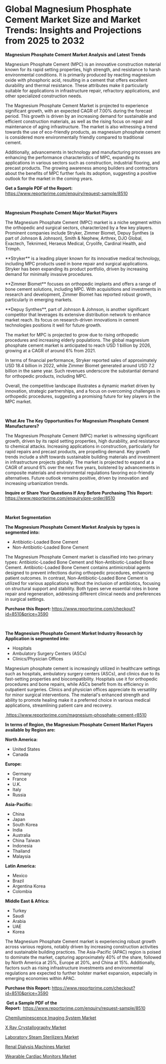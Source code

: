 <p><h1>Global Magnesium Phosphate Cement Market Size and Market Trends: Insights and Projections from 2025 to 2032</h1></p><p><strong>Magnesium Phosphate Cement Market Analysis and Latest Trends</strong></p>
<p><p>Magnesium Phosphate Cement (MPC) is an innovative construction material known for its rapid setting properties, high strength, and resistance to harsh environmental conditions. It is primarily produced by reacting magnesium oxide with phosphoric acid, resulting in a cement that offers excellent durability and thermal resistance. These attributes make it particularly suitable for applications in infrastructure repair, refractory applications, and other specialized construction needs.</p><p>The Magnesium Phosphate Cement Market is projected to experience significant growth, with an expected CAGR of 7.00% during the forecast period. This growth is driven by an increasing demand for sustainable and efficient construction materials, as well as the rising focus on repair and maintenance of aging infrastructure. The market is also witnessing a trend towards the use of eco-friendly products, as magnesium phosphate cement is considered more environmentally friendly compared to traditional cement.</p><p>Additionally, advancements in technology and manufacturing processes are enhancing the performance characteristics of MPC, expanding its applications in various sectors such as construction, industrial flooring, and precast products. The growing awareness among builders and contractors about the benefits of MPC further fuels its adoption, suggesting a positive outlook for the market in the coming years.</p></p>
<p><strong>Get a Sample PDF of the Report:&nbsp;</strong> <a href="https://www.reportprime.com/enquiry/request-sample/8510?utm_campaign=2206&utm_medium=2&utm_source=Github&utm_content=ia&utm_term=19032025&utm_id=magnesium-phosphate-cement">https://www.reportprime.com/enquiry/request-sample/8510</a></p>
<p>&nbsp;</p>
<p><strong>Magnesium Phosphate Cement Major Market Players</strong></p>
<p><p>The Magnesium Phosphate Cement (MPC) market is a niche segment within the orthopedic and surgical sectors, characterized by a few key players. Prominent companies include Stryker, Zimmer Biomet, Depuy Synthes (a part of Johnson & Johnson), Smith & Nephew, Arthrex, DJO Global, Exactech, Teknimed, Heraeus Medical, Cryolife, Cardinal Health, and Trimph.</p><p>**Stryker** is a leading player known for its innovative medical technology, including MPC products used in bone repair and surgical applications. Stryker has been expanding its product portfolio, driven by increasing demand for minimally invasive procedures. </p><p>**Zimmer Biomet** focuses on orthopedic implants and offers a range of bone cement solutions, including MPC. With acquisitions and investments in research and development, Zimmer Biomet has reported robust growth, particularly in emerging markets.</p><p>**Depuy Synthes**, part of Johnson & Johnson, is another significant competitor that leverages its extensive distribution network to enhance market reach. Its focus on research-driven innovations in cement technologies positions it well for future growth.</p><p>The market for MPC is projected to grow due to rising orthopedic procedures and increasing elderly populations. The global magnesium phosphate cement market is anticipated to reach USD 1 billion by 2026, growing at a CAGR of around 6% from 2021.</p><p>In terms of financial performance, Stryker reported sales of approximately USD 18.4 billion in 2022, while Zimmer Biomet generated around USD 7.2 billion in the same year. Such revenues underscore the substantial demand for orthopedic products, including MPC.</p><p>Overall, the competitive landscape illustrates a dynamic market driven by innovation, strategic partnerships, and a focus on overcoming challenges in orthopedic procedures, suggesting a promising future for key players in the MPC market.</p></p>
<p>&nbsp;</p>
<p><strong>What Are The Key Opportunities For Magnesium Phosphate Cement Manufacturers?</strong></p>
<p><p>The Magnesium Phosphate Cement (MPC) market is witnessing significant growth, driven by its rapid setting properties, high durability, and resistance to chemical attacks. Increasing applications in construction, particularly for rapid repairs and precast products, are propelling demand. Key growth trends include a shift towards sustainable building materials and investment in infrastructure projects globally. The market is projected to expand at a CAGR of around 6% over the next five years, bolstered by advancements in composite materials and environmental regulations favoring eco-friendly alternatives. Future outlook remains positive, driven by innovation and increasing urbanization trends.</p></p>
<p><strong>Inquire or Share Your Questions If Any Before Purchasing This Report:</strong> <a href="https://www.reportprime.com/enquiry/pre-order/8510?utm_campaign=2206&utm_medium=2&utm_source=Github&utm_content=ia&utm_term=19032025&utm_id=magnesium-phosphate-cement">https://www.reportprime.com/enquiry/pre-order/8510</a></p>
<p>&nbsp;</p>
<p><strong>Market Segmentation</strong></p>
<p><strong>The Magnesium Phosphate Cement Market Analysis by types is segmented into:</strong></p>
<p><ul><li>Antibiotic-Loaded Bone Cement</li><li>Non-Antibiotic-Loaded Bone Cement</li></ul></p>
<p><p>The Magnesium Phosphate Cement market is classified into two primary types: Antibiotic-Loaded Bone Cement and Non-Antibiotic-Loaded Bone Cement. Antibiotic-Loaded Bone Cement contains antimicrobial agents designed to prevent infections during orthopedic procedures, enhancing patient outcomes. In contrast, Non-Antibiotic-Loaded Bone Cement is utilized for various applications without the inclusion of antibiotics, focusing on structural support and stability. Both types serve essential roles in bone repair and regeneration, addressing different clinical needs and preferences in surgical settings.</p></p>
<p><strong>Purchase this Report:&nbsp;</strong><a href="https://www.reportprime.com/checkout?id=8510&price=3590&utm_campaign=2206&utm_medium=2&utm_source=Github&utm_content=ia&utm_term=19032025&utm_id=magnesium-phosphate-cement">https://www.reportprime.com/checkout?id=8510&price=3590</a></p>
<p>&nbsp;</p>
<p><strong>The Magnesium Phosphate Cement Market Industry Research by Application is segmented into:</strong></p>
<p><ul><li>Hospitals</li><li>Ambulatory Surgery Centers (ASCs)</li><li>Clinics/Physician Offices</li></ul></p>
<p><p>Magnesium phosphate cement is increasingly utilized in healthcare settings such as hospitals, ambulatory surgery centers (ASCs), and clinics due to its fast-setting properties and biocompatibility. Hospitals use it for orthopedic procedures and bone repairs, while ASCs benefit from its efficiency in outpatient surgeries. Clinics and physician offices appreciate its versatility for minor surgical interventions. The material's enhanced strength and ability to promote healing make it a preferred choice in various medical applications, streamlining patient care and recovery.</p></p>
<p><a href="https://www.reportprime.com/magnesium-phosphate-cement-r8510?utm_campaign=2206&utm_medium=2&utm_source=Github&utm_content=ia&utm_term=19032025&utm_id=magnesium-phosphate-cement">&nbsp;https://www.reportprime.com/magnesium-phosphate-cement-r8510</a></p>
<p><strong>In terms of Region, the Magnesium Phosphate Cement Market Players available by Region are:</strong></p>
<p>
    <p> <strong> North America: </strong>
        <ul>
            <li>United States</li>
            <li>Canada</li>
        </ul>
        </p> 
    <p> <strong> Europe: </strong>
        <ul>
            <li>Germany</li>
            <li>France</li>
            <li>U.K.</li>
            <li>Italy</li>
            <li>Russia</li>
        </ul>
        </p> 
    <p> <strong> Asia-Pacific: </strong>
        <ul>
            <li>China</li>
            <li>Japan</li>
            <li>South Korea</li>
            <li>India</li>
            <li>Australia</li>
            <li>China Taiwan</li>
            <li>Indonesia</li>
            <li>Thailand</li>
            <li>Malaysia</li>
        </ul>
        </p> 
    <p> <strong> Latin America: </strong>
        <ul>
            <li>Mexico</li>
            <li>Brazil</li>
            <li>Argentina Korea</li>
            <li>Colombia</li>
        </ul>
        </p> 
    <p> <strong> Middle East & Africa: </strong>
        <ul>
            <li>Turkey</li>
            <li>Saudi</li>
            <li>Arabia</li>
            <li>UAE</li>
            <li>Korea</li>
        </ul>
    </p>
    </p>
<p><p>The Magnesium Phosphate Cement market is experiencing robust growth across various regions, notably driven by increasing construction activities and sustainable building practices. The Asia-Pacific (APAC) region is poised to dominate the market, capturing approximately 40% of the share, followed by North America at 25%, Europe at 20%, and China at 15%. Additionally, factors such as rising infrastructure investments and environmental regulations are expected to further bolster market expansion, especially in emerging economies within APAC.</p></p>
<p><strong>Purchase this Report: </strong><a href="https://www.reportprime.com/checkout?id=8510&price=3590&utm_campaign=2206&utm_medium=2&utm_source=Github&utm_content=ia&utm_term=19032025&utm_id=magnesium-phosphate-cement">https://www.reportprime.com/checkout?id=8510&price=3590</a></p>
<p>&nbsp;<strong>Get a Sample PDF of the Report:&nbsp;&nbsp;</strong><a href="https://www.reportprime.com/enquiry/request-sample/8510?utm_campaign=2206&utm_medium=2&utm_source=Github&utm_content=ia&utm_term=19032025&utm_id=magnesium-phosphate-cement">https://www.reportprime.com/enquiry/request-sample/8510</a></p>
<p><strong></strong></p>
<p><p><a href="https://github.com/ovtkosle/Market-Research-Report-List-1/blob/main/chemiluminescence-imaging-system-market.md?utm_campaign=2206&utm_medium=2&utm_source=Github&utm_content=ia&utm_term=19032025&utm_id=magnesium-phosphate-cement">Chemiluminescence Imaging System Market</a></p><p><a href="https://github.com/nabadeneme/Market-Research-Report-List-1/blob/main/x-ray-crystallography-market.md?utm_campaign=2206&utm_medium=2&utm_source=Github&utm_content=ia&utm_term=19032025&utm_id=magnesium-phosphate-cement">X Ray Crystallography Market</a></p><p><a href="https://github.com/DianaWilson796/Market-Research-Report-List-2/blob/main/laboratory-steam-sterilizers-market.md?utm_campaign=2206&utm_medium=2&utm_source=Github&utm_content=ia&utm_term=19032025&utm_id=magnesium-phosphate-cement">Laboratory Steam Sterilizers Market</a></p><p><a href="https://github.com/joannesouthgate/Market-Research-Report-List-5/blob/main/renal-dialysis-machines-market.md?utm_campaign=2206&utm_medium=2&utm_source=Github&utm_content=ia&utm_term=19032025&utm_id=magnesium-phosphate-cement">Renal Dialysis Machines Market</a></p><p><a href="https://github.com/maclarensidney/Market-Research-Report-List-1/blob/main/wearable-cardiac-monitors-market.md?utm_campaign=2206&utm_medium=2&utm_source=Github&utm_content=ia&utm_term=19032025&utm_id=magnesium-phosphate-cement">Wearable Cardiac Monitors Market</a></p></p>